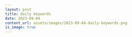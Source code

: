 ```yaml
---
layout: post
title: daily keywords
date: 2023-09-04
content_url: assets/images/2023-09-04-daily-keywords.png
is_image: true
---
```

